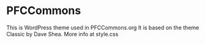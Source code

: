 PFCCommons
==========

This is WordPress theme used in PFCCommons.org 
It is based on the theme Classic by Dave Shea.
More info at style.css
